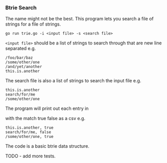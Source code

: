 ### Btrie Search

The name might not be the best. This program lets you search a file of strings for a file of strings.

``` go run trie.go -i <input file> -s <search file> ```

```<input file>``` should be a list of strings to search through that are new line separated e.g.

```
/foo/bar/baz
/some/other/one
/and/yet/another
this.is.another
```

The search file is also a list of strings to search the input file e.g.

```
this.is.another
search/for/me
/some/other/one
```

The program will print out each entry in <search file> with the match true false as a csv e.g.

```
this.is.another, true
search/for/me, false
/some/other/one, true
```


The code is a basic btrie data structure.

TODO - add more tests.
